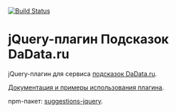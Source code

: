 [![Build Status](https://travis-ci.org/hflabs/suggestions-jquery.png?branch=master)](https://travis-ci.org/hflabs/suggestions-jquery)

jQuery-плагин Подсказок DaData.ru
==================

jQuery-плагин для сервиса [подсказок DaData.ru](https://dadata.ru/suggestions/).

[Документация и примеры использования плагина](http://confluence.hflabs.ru/pages/viewpage.action?pageId=204669097).

npm-пакет: [suggestions-jquery](https://www.npmjs.com/package/suggestions-jquery).
